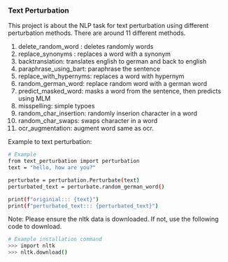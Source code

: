 ### Text Perturbation

This project is about the NLP task for text perturbation using different perturbation methods.
There are around 11 different methods.

1. delete_random_word : deletes randomly words
2. replace_synonyms : replaces a word with a synonym
3. backtranslation: translates english to german and back to english
4. paraphrase_using_bart: paraphrase the sentence
5. replace_with_hypernyms: replaces a word with hypernym
6. random_german_word: replace random word with a german word
7. predict_masked_word: masks a word from the sentence, then predicts using MLM
8. misspelling: simple typoes
9. random_char_insertion: randomly inserion character in a word
10. random_char_swaps: swaps character in a word
11. ocr_augmentation: augment word same as ocr.

Example to text perturbation:
```bash
# Example
from text_perturbation import perturbation
text = "hello, how are you?"

perturbate = perturbation.Perturbate(text)
perturbated_text = perturbate.random_german_word()

print(f"originial::: {text}")
print(f"perturbated_text::: {perturbated_text}")
```


Note: Please ensure the nltk data is downloaded. If not, use the following code to download.

```bash
# Example installation command
>>> import nltk
>>> nltk.download()



